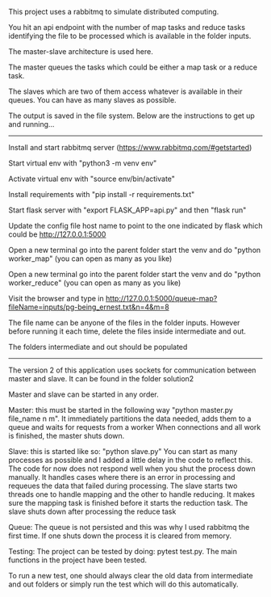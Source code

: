 This project uses a rabbitmq to simulate distributed computing.

You hit an api endpoint with the number of map tasks and reduce tasks identifying the file to be processed which is available in the folder inputs.

The master-slave architecture is used here.

The master queues the tasks which could be either a map task or a reduce task.

The slaves which are two of them access whatever is available in their queues. You can have as many slaves as possible.

The output is saved in the file system. Below are the instructions to get up and running...


--------------------------------------------------------------------------------------------

Install and start rabbitmq server (https://www.rabbitmq.com/#getstarted)

Start virtual env with "python3 -m venv env"

Activate virtual env with "source env/bin/activate"

Install requirements with "pip install -r requirements.txt"

Start flask server with "export FLASK_APP=api.py" and then "flask run"

Update the config file host name to point to the one indicated by flask which could be http://127.0.0.1:5000

Open a new terminal go into the parent folder start the venv and do "python worker_map" (you can open as many as you like)

Open a new terminal go into the parent folder start the venv and do "python worker_reduce" (you can open as many as you like)

Visit the browser and type in http://127.0.0.1:5000/queue-map?fileName=inputs/pg-being_ernest.txt&n=4&m=8

The file name can be anyone of the files in the folder inputs. However before running it each time, delete the files inside intermediate and out.

The folders intermediate and out should be populated


---------------------------------------------------------------------------------------------------

The version 2 of this application uses sockets for communication between master and slave. It can be found in the folder solution2

Master and slave can be started in any order.

Master: this must be started in the following way "python master.py file_name n m".
It immediately partitions the data needed, adds them to a queue and waits for requests from a worker
When connections and all work is finished, the master shuts down.

Slave: this is started like so: "python slave.py"
You can start as many processes as possible and I added a little delay in the code to reflect this.
The code for now does not respond well when you shut the process down manually.
It handles cases where there is an error in processing and requeues the data that failed during processing.
The slave starts two threads one to handle mapping and the other to handle reducing.
It makes sure the mapping task is finished before it starts the reduction task.
The slave shuts down after processing the reduce task


Queue: The queue is not persisted and this was why I used rabbitmq the first time. If one shuts down the process it is cleared from memory.

Testing: The project can be tested by doing: pytest test.py.
The main functions in the project have been tested.

To run a new test, one should always clear the old data from intermediate and out folders or simply run the test which will do this automatically.
